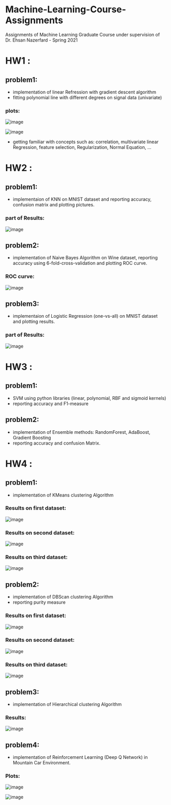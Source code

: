# Machine-Learning-Course-Assignments
Assignments of Machine Learning Graduate Course under supervision of Dr. Ehsan Nazerfard - Spring 2021  

# HW1 :  
## problem1:  
* implementation of linear Refression with gradient descent algorithm 
* fitting polynomial line with different degrees on signal data (univariate)  

### plots:  
![image](https://user-images.githubusercontent.com/44861408/135860937-a91d12c9-4497-4cc9-a552-ad3e9f414dcb.png)  
  
![image](https://user-images.githubusercontent.com/44861408/135860978-70db061a-b0c7-4b3f-b229-8aa099a5b3ef.png)



* getting familiar with concepts such as: correlation, multivariate linear Regression, feature selection, Regularization, Normal Equation, ...

# HW2 :  
## problem1:  
* implementaion of KNN on MNIST dataset and reporting accuracy, confusion matrix and plotting pictures.  
### part of Results:  
![image](https://user-images.githubusercontent.com/44861408/135861592-c1710831-f352-4e4e-8228-0aed3b16f57d.png)

## problem2:  
* implementation of Naive Bayes Algorithm on Wine dataset, reporting accuracy using 6-fold-cross-validation and plotting ROC curve. 
### ROC curve:  
![image](https://user-images.githubusercontent.com/44861408/135861769-26ffb57d-b3a9-4874-a890-90f89780b021.png)

## problem3:  
* implementaion of Logistic Regression (one-vs-all) on MNIST dataset and plotting results.

### part of Results:  
![image](https://user-images.githubusercontent.com/44861408/135861906-1b8d550c-ce26-46dc-bd23-8146d185500c.png)


# HW3 :  
## problem1:  
* SVM using python libraries (linear, polynomial, RBF and sigmoid kernels)
* reporting accuracy and F1-measure
## problem2:  
* implementation of Ensemble methods: RandomForest, AdaBoost, Gradient Boosting
* reporting accuracy and confusion Matrix.  

# HW4 :  
## problem1:  
* implementation of KMeans clustering Algorithm   

### Results on first dataset: 
![image](https://user-images.githubusercontent.com/44861408/135862566-d5644d7d-534a-47c6-b745-2fff12c34bb6.png)  

 ### Results on second dataset: 

![image](https://user-images.githubusercontent.com/44861408/135862359-54f4d490-342a-4621-b02d-6cbd6bb23cc9.png)  

### Results on third dataset: 

![image](https://user-images.githubusercontent.com/44861408/135862461-40f66014-99bf-4db1-8895-f714e0a91fb4.png)





## problem2:  
* implementation of DBScan clustering Algorithm  
* reporting purity measure  

### Results on first dataset: 

![image](https://user-images.githubusercontent.com/44861408/135862734-5f4c9a38-a936-465a-bb06-f6992f918b0a.png)  

### Results on second dataset:  

![image](https://user-images.githubusercontent.com/44861408/135862881-d33bc01e-88b6-4203-9058-c6c092fd87f2.png)  


### Results on third dataset:  

![image](https://user-images.githubusercontent.com/44861408/135863142-847b7b11-d209-4c25-9faa-e71e60bf6697.png)


## problem3:  
* implementation of Hierarchical clustering Algorithm  

### Results:  
![image](https://user-images.githubusercontent.com/44861408/135863549-2ca2eac2-623d-4ac8-bb59-b96ef56595aa.png)


## problem4:  
* implementation of Reinforcement Learning (Deep Q Network) in Mountain Car Environment.  

### Plots:  

![image](https://user-images.githubusercontent.com/44861408/135863782-5f8b44be-443d-4d8c-b23a-2150fec308a2.png)  

![image](https://user-images.githubusercontent.com/44861408/135863807-eb8ea747-e88c-491b-abe2-570c4e944565.png)



